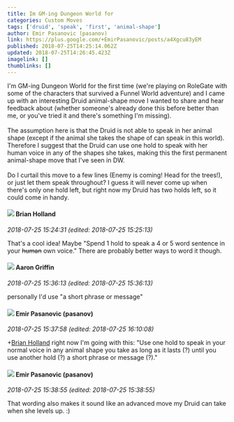 ```yaml
---
title: Im GM-ing Dungeon World for
categories: Custom Moves
tags: ['druid', 'speak', 'first', 'animal-shape']
author: Emir Pasanovic (pasanov)
link: https://plus.google.com/+EmirPasanovic/posts/a4Xgcu83yEM
published: 2018-07-25T14:25:14.062Z
updated: 2018-07-25T14:26:45.423Z
imagelink: []
thumblinks: []
---
```


I&#39;m GM-ing Dungeon World for the first time (we&#39;re playing on RoleGate with some of the characters that survived a Funnel World adventure) and I came up with an interesting Druid animal-shape move I wanted to share and hear feedback about (whether someone&#39;s already done this before better than me, or you&#39;ve tried it and there&#39;s something I&#39;m missing).<br /><br />The assumption here is that the Druid is not able to speak in her animal shape (except if the animal she takes the shape of can speak in this world). Therefore I suggest that the Druid can use one hold to speak with her human voice in any of the shapes she takes, making this the first permanent animal-shape move that I&#39;ve seen in DW.<br /><br />Do I curtail this move to a few lines (Enemy is coming! Head for the trees!), or just let them speak throughout? I guess it will never come up when there&#39;s only one hold left, but right now my Druid has two holds left, so it could come in handy.
<div id='comment z13nfhe4uqrftppa504cdno5jy3fjd0ag4g'>
  <h4><img src='{{site.baseurl}}//images/avatars/101824580455031797035_photo.jpg'> Brian Holland</h4>
      <p><cite>2018-07-25 15:24:31 (edited: 2018-07-25 15:25:13)</cite></p>
        <p>That&#39;s a cool idea! Maybe &quot;Spend 1 hold to speak a 4 or 5 word sentence in your <del>human</del> own voice.&quot; There are probably better ways to word it though.</p>
</div>
        

<div id='comment z13nfhe4uqrftppa504cdno5jy3fjd0ag4g'>
  <h4><img src='{{site.baseurl}}//images/avatars/103667855585775066713_photo.jpg'> Aaron Griffin</h4>
      <p><cite>2018-07-25 15:36:13 (edited: 2018-07-25 15:36:13)</cite></p>
        <p>personally I&#39;d use &quot;a short phrase or message&quot;</p>
</div>
        

<div id='comment z13nfhe4uqrftppa504cdno5jy3fjd0ag4g'>
  <h4><img src='{{site.baseurl}}//images/avatars/107904205842562911668_photo.jpg'> Emir Pasanovic (pasanov)</h4>
      <p><cite>2018-07-25 15:37:58 (edited: 2018-07-25 16:10:08)</cite></p>
        <p><span class="proflinkWrapper"><span class="proflinkPrefix">+</span><a class="proflink" href="https://plus.google.com/101824580455031797035" oid="101824580455031797035">Brian Holland</a></span> right now I&#39;m going with this: &quot;Use one hold to speak in your normal voice in any animal shape you take as long as it lasts (?) until you use another hold (?) a short phrase or message (?).&quot;</p>
</div>
        

<div id='comment z13nfhe4uqrftppa504cdno5jy3fjd0ag4g'>
  <h4><img src='{{site.baseurl}}//images/avatars/107904205842562911668_photo.jpg'> Emir Pasanovic (pasanov)</h4>
      <p><cite>2018-07-25 15:38:55 (edited: 2018-07-25 15:38:55)</cite></p>
        <p>That wording also makes it sound like an advanced move my Druid can take when she levels up. :)</p>
</div>
        
